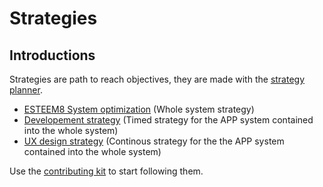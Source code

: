 # Strategies

## Introductions

Strategies are path to reach objectives, they are made with the [strategy planner](https://github.com/esteem8app/esteem8app.github.io/blob/master/docs/strategies/Strategy-planner.md).

* [ESTEEM8 System optimization]() (Whole system strategy)
* [Developement strategy](https://github.com/esteem8app/esteem8app.github.io/blob/master/docs/strategies/Developement-strategy.md) (Timed strategy for the APP system contained into the whole system)
* [UX design strategy](https://github.com/esteem8app/esteem8app.github.io/blob/master/docs/strategies/UX-design-strategy.md) (Continous strategy for the the APP system contained into the whole system)

Use the [contributing kit](https://github.com/esteem8app/esteem8app.github.io/tree/master/docs/contributing-kit) to start following them.
